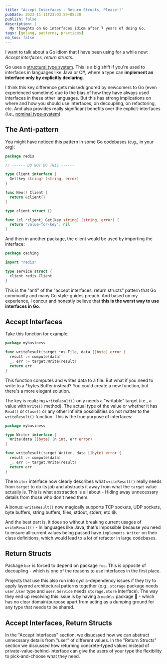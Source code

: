 ```yaml
---
title: "Accept Interfaces - Return Structs, Please!!"
pubDate: 2023-11-11T23:03:59+05:30
publish: false
description: |
  My thoughts on Go interfaces idiom after 7 years of doing Go.
tags: [golang, patterns, practices]
no_toc: false
---
```


I want to talk about a Go idiom that I have been using for a while now: _Accept interfaces, return structs_.

Go uses a [structural type system](https://en.wikipedia.org/wiki/Structural_type_system). This is a big shift if you're used to interfaces in languages like Java or C#, where a type can **implement an interface only by explicitly declaring**.

I think this key difference gets missed/ignored by newcomers to Go (even experienced sometime) due to the bias of how they have always used interfaces in these other languages. But this has strong implications on where and how you should use interfaces, on decoupling, on refactoring, etc. And also provides really significant benefits over the explicit-interfaces (i.e., [nominal type-system](https://en.wikipedia.org/wiki/Nominal_type_system))

## The Anti-pattern

You might have noticed this pattern in some Go codebases (e.g., in your org):

```go
package redis

// ------ DO NOT DO THIS ------

type Client interface {
  Get(key string) (string, error)
}

func New() Client {
  return &client{}
}

type client struct {}

func (cl *client) Get(key string) (string, error) {
  return "value-for-key", nil
}
```

And then in another package, the client would be used by importing the interface:

```go
package caching

import "redis"

type service struct {
  client redis.Client
}
```

This is the "anti" of the "accept interfaces, return structs" pattern that Go community and many Go style-guides preach. And based on my experience, I concur and honestly believe that **this is the worst way to use interfaces in Go**.

## Accept Interfaces

Take this function for example:

```go
package mybusiness

func writeResult(target *os.File, data []byte) error {
  result := compute(data)
  _, err := target.Write(result)
  return err
}
```

This function computes and writes data to a file. But what if you need to write to a *bytes.Buffer instead? You could create a new function, but there's a more elegant solution.

The key is realizing `writeResult()` only needs a "writable" target (i.e., a value with `Write()` method). The actual type of the value or whether it has `Read()` or `Close()` or any other infinite possibilities do not matter to the `writeResult()` function. This is the true purpose of interfaces:

```go
package mybusiness

type Writer interface {
  Write(data []byte) (n int, err error)
}

func writeResult(target Writer, data []byte) error {
  result := compute(data)
  _, err := target.Write(result)
  return err
}
```

The `Writer` interface now clearly describes what `writeResult()` really needs from `target` to do its job and abstracts it away from what the `target` value actually is. This is what abstraction is all about - Hiding away unnecessary details from those who don't need them.

A bonus: `writeResult()` now magically supports TCP sockets, UDP sockets, byte buffers, string buffers, files, stdout, stderr, etc 😁.

And the best part is, it does so without breaking current usages of `writeResult()` - In languages like Java, that's impossible because you need to ensure all current values being passed have `implements Writer` on their class definitions, which would lead to a lot of refactor in large codebases.

## Return Structs

Package `bar` is forced to depend on package `foo`. This is opposite of decoupling - which is one of the reasons to use interfaces in the first place.

Projects that use this also run into cyclic-dependency issues if they try to apply layered architectural patterns together (e.g., `storage` package needs `user.User` type and `user.Service` needs `storage.Store` interface). The way they end up resolving this issue is by having a `models` package 🤦 - which has no clear domain/purpose apart from acting as a dumping ground for any type that needs to be shared.

## Accept Interfaces, Return Structs

In the "Accept Interfaces" section, we disucssed how we can abstract unnecssary details from "user" of different values. In the "Return Structs" section we discussed how returning concrete-typed values instead of private-value-behind-interface can give the users of your type the flexibility to pick-and-choose what they need.
